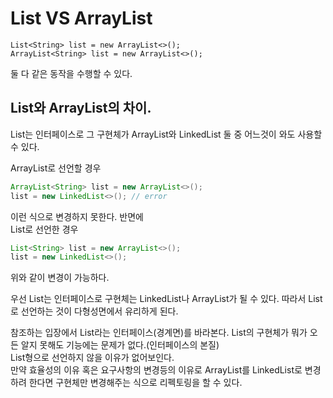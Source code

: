 # List VS ArrayList

```
List<String> list = new ArrayList<>();
ArrayList<String> list = new ArrayList<>();
``` 
둘 다 같은 동작을 수행할 수 있다.
## List와 ArrayList의 차이.
List는 인터페이스로 그 구현체가 ArrayList와 LinkedList 둘 중 어느것이 와도 사용할 수 있다.

ArrayList로 선언할 경우
```java
ArrayList<String> list = new ArrayList<>();
list = new LinkedList<>(); // error
```
이런 식으로 변경하지 못한다. 반면에<br>
List로 선언한 경우
```java
List<String> list = new ArrayList<>();
list = new LinkedList<>();
```
위와 같이 변경이 가능하다.

우선 List는 인터페이스로 구현체는 LinkedList나 ArrayList가 될 수 있다.
따라서 List로 선언하는 것이 다형성면에서 유리하게 된다.

참조하는 입장에서 List라는 인터페이스(경계면)를 바라본다. List의 구현체가 뭐가 오든 알지 못해도 기능에는 문제가 없다.(인터페이스의 본질)<br>
List형으로 선언하지 않을 이유가 없어보인다.<br>
만약 효율성의 이유 혹은 요구사항의 변경등의 이유로 ArrayList를 LinkedList로 변경하려 한다면 
구현체만 변경해주는 식으로 리펙토링을 할 수 있다.
